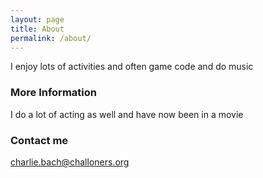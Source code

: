 ```yaml
---
layout: page
title: About
permalink: /about/
---
```


I enjoy lots of activities and often game code and do music

### More Information

I do a lot of acting as well and have now been in a movie

### Contact me

[charlie.bach@challoners.org](charlie.bach@challoners.org)
